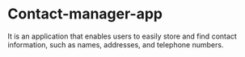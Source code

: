 # Contact-manager-app
It is an application that enables users to easily store and find contact information, such as names, addresses, and telephone numbers.
